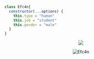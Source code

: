 ```js
class Efc4n{
  constructor(...options) {
    this.type = "human"
    this.job = "student"
    this.gender = "male"
  }
}
```

<p align="center">
<a href="https://github.com/efc4n"><img src="https://img.shields.io/badge/Efc4n%20-1d202b.svg?&style=for-the-badge&logo=github&logoColor=white"></a>

<p align="center">
<img src="https://komarev.com/ghpvc/?username=Efc4n&label=Ziyaretçi%20Sayısı&color=552b75" alt="Efc4n" />
